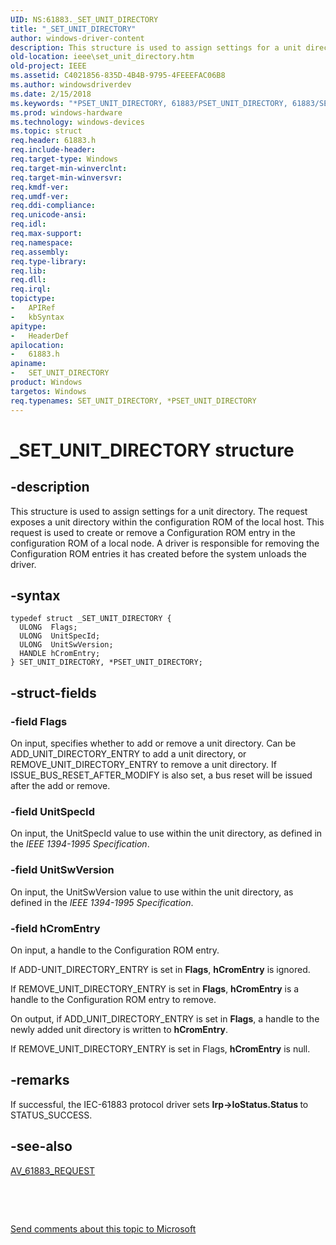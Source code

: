 ```yaml
---
UID: NS:61883._SET_UNIT_DIRECTORY
title: "_SET_UNIT_DIRECTORY"
author: windows-driver-content
description: This structure is used to assign settings for a unit directory.
old-location: ieee\set_unit_directory.htm
old-project: IEEE
ms.assetid: C4021856-835D-4B4B-9795-4FEEEFAC06B8
ms.author: windowsdriverdev
ms.date: 2/15/2018
ms.keywords: "*PSET_UNIT_DIRECTORY, 61883/PSET_UNIT_DIRECTORY, 61883/SET_UNIT_DIRECTORY, IEEE.set_unit_directory, PSET_UNIT_DIRECTORY, PSET_UNIT_DIRECTORY structure pointer [Buses], SET_UNIT_DIRECTORY, SET_UNIT_DIRECTORY structure [Buses], _SET_UNIT_DIRECTORY"
ms.prod: windows-hardware
ms.technology: windows-devices
ms.topic: struct
req.header: 61883.h
req.include-header: 
req.target-type: Windows
req.target-min-winverclnt: 
req.target-min-winversvr: 
req.kmdf-ver: 
req.umdf-ver: 
req.ddi-compliance: 
req.unicode-ansi: 
req.idl: 
req.max-support: 
req.namespace: 
req.assembly: 
req.type-library: 
req.lib: 
req.dll: 
req.irql: 
topictype:
-	APIRef
-	kbSyntax
apitype:
-	HeaderDef
apilocation:
-	61883.h
apiname:
-	SET_UNIT_DIRECTORY
product: Windows
targetos: Windows
req.typenames: SET_UNIT_DIRECTORY, *PSET_UNIT_DIRECTORY
---
```


# _SET_UNIT_DIRECTORY structure


## -description


This structure is used to assign settings for a unit directory.  The  request exposes a unit directory within the configuration ROM of the local host. This request is used to create or remove a Configuration ROM entry in the configuration ROM of a local node. A driver is responsible for removing the Configuration ROM entries it has created before the system unloads the driver. 


## -syntax


````
typedef struct _SET_UNIT_DIRECTORY {
  ULONG  Flags;
  ULONG  UnitSpecId;
  ULONG  UnitSwVersion;
  HANDLE hCromEntry;
} SET_UNIT_DIRECTORY, *PSET_UNIT_DIRECTORY;
````


## -struct-fields




### -field Flags

On input, specifies whether to add or remove a unit directory. Can be ADD_UNIT_DIRECTORY_ENTRY to add a unit directory, or REMOVE_UNIT_DIRECTORY_ENTRY to remove a unit directory. If ISSUE_BUS_RESET_AFTER_MODIFY is also set, a bus reset will be issued after the add or remove.


### -field UnitSpecId

On input, the UnitSpecId value to use within the unit directory, as defined in the <i>IEEE 1394-1995 Specification</i>. 


### -field UnitSwVersion

On input, the UnitSwVersion value to use within the unit directory, as defined in the <i>IEEE 1394-1995 Specification</i>. 


### -field hCromEntry

On input, a handle to the Configuration ROM entry. 

If ADD-UNIT_DIRECTORY_ENTRY is set in <b>Flags</b>, <b>hCromEntry</b> is ignored. 

If REMOVE_UNIT_DIRECTORY_ENTRY is set in <b>Flags</b>, <b>hCromEntry</b> is a handle to the Configuration ROM entry to remove. 

On output, if ADD_UNIT_DIRECTORY_ENTRY is set in <b>Flags</b>, a handle to the newly added unit directory is written to <b>hCromEntry</b>. 

If REMOVE_UNIT_DIRECTORY_ENTRY is set in Flags, <b>hCromEntry</b> is null.


## -remarks



If successful, the IEC-61883 protocol driver sets <b>Irp-&gt;IoStatus.Status </b>to STATUS_SUCCESS. 




## -see-also

<a href="https://msdn.microsoft.com/library/windows/hardware/ff537008">AV_61883_REQUEST</a>



 

 

<a href="mailto:wsddocfb@microsoft.com?subject=Documentation%20feedback [IEEE\buses]:%20SET_UNIT_DIRECTORY structure%20 RELEASE:%20(2/15/2018)&amp;body=%0A%0APRIVACY STATEMENT%0A%0AWe use your feedback to improve the documentation. We don't use your email address for any other purpose, and we'll remove your email address from our system after the issue that you're reporting is fixed. While we're working to fix this issue, we might send you an email message to ask for more info. Later, we might also send you an email message to let you know that we've addressed your feedback.%0A%0AFor more info about Microsoft's privacy policy, see http://privacy.microsoft.com/en-us/default.aspx." title="Send comments about this topic to Microsoft">Send comments about this topic to Microsoft</a>


